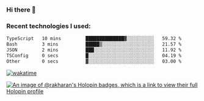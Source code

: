 ### Hi there 👋

### Recent technologies I used:
<!--START_SECTION:waka-->

```txt
TypeScript   10 mins         ██████████████▓░░░░░░░░░░   59.32 %
Bash         3 mins          █████▒░░░░░░░░░░░░░░░░░░░   21.57 %
JSON         2 mins          ███░░░░░░░░░░░░░░░░░░░░░░   11.92 %
TSConfig     0 secs          █░░░░░░░░░░░░░░░░░░░░░░░░   04.19 %
Other        0 secs          ▓░░░░░░░░░░░░░░░░░░░░░░░░   03.00 %
```

<!--END_SECTION:waka-->
[![wakatime](https://wakatime.com/badge/user/fe50d444-0cee-4d14-a0b3-b9e8509eb4d0.svg)](https://wakatime.com/@fe50d444-0cee-4d14-a0b3-b9e8509eb4d0)

[![An image of @rakharan's Holopin badges, which is a link to view their full Holopin profile](https://holopin.me/rakharan)](https://holopin.io/@rakharan)
